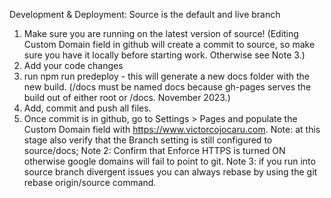 Development & Deployment:
Source is the default and live branch

1. Make sure you are running on the latest version of source! (Editing Custom Domain field in github will create a commit to source, so make sure you have it locally before starting work. Otherwise see Note 3.)
2. Add your code changes
3. run npm run predeploy - this will generate a new docs folder with the new build. (/docs must be named docs because gh-pages serves the build out of either root or /docs. November 2023.)
4. Add, commit and push all files.
5. Once commit is in github, go to Settings > Pages and populate the Custom Domain field with https://www.victorcojocaru.com. Note: at this stage also verify that the Branch setting is still configured to source/docs; Note 2: Confirm that Enforce HTTPS is turned ON otherwise google domains will fail to point to git. Note 3: if you run into source branch divergent issues you can always rebase by using the git rebase origin/source command.